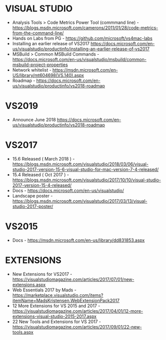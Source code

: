 # VISUAL STUDIO
* Analysis Tools > Code Metrics Power Tool (commmand line) - https://blogs.msdn.microsoft.com/camerons/2011/01/28/code-metrics-from-the-command-line/ 
* Hands on Labs from PG - https://github.com/microsoft/vs4mac-labs
* Installing an earlier release of VS2017 <https://docs.microsoft.com/en-us/visualstudio/productinfo/installing-an-earlier-release-of-vs2017>
* MSBuild > Common MSBuild Commands - https://docs.microsoft.com/en-us/visualstudio/msbuild/common-msbuild-project-properties
* Network whitelist - https://msdn.microsoft.com/en-US/library/mt604698(VS.140).aspx 
* Roadmap - https://docs.microsoft.com/en-us/visualstudio/productinfo/vs2018-roadmap

# VS2019 
* Announce June 2018 <https://docs.microsoft.com/en-us/visualstudio/productinfo/vs2018-roadmap>

# VS2017
* 15.6 Released ( March 2018 ) - https://blogs.msdn.microsoft.com/visualstudio/2018/03/06/visual-studio-2017-version-15-6-visual-studio-for-mac-version-7-4-released/
* 15.4 Released ( Oct 2017 ) - https://blogs.msdn.microsoft.com/visualstudio/2017/10/10/visual-studio-2017-version-15-4-released/
* Docs - https://docs.microsoft.com/en-us/visualstudio/
* Landscape poster - https://blogs.msdn.microsoft.com/visualstudio/2017/03/13/visual-studio-2017-poster/

# VS2015
* Docs - https://msdn.microsoft.com/en-us/library/dd831853.aspx

# EXTENSIONS
* New Extensions for VS2017 - https://visualstudiomagazine.com/articles/2017/07/01/new-extensions.aspx
* Web Essentials 2017 by Mads - https://marketplace.visualstudio.com/items?itemName=MadsKristensen.WebExtensionPack2017
* 12 More Extensions for VS 2015 and 2017 - https://visualstudiomagazine.com/articles/2017/04/01/12-more-extensions-visual-studio-2015-2017.aspx
* 22 New Tools and Extensions for VS 2017 - https://visualstudiomagazine.com/articles/2017/09/01/22-new-tools.aspx
